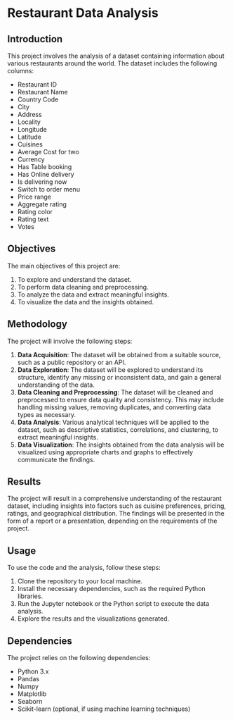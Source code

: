 # Restaurant Data Analysis

## Introduction
This project involves the analysis of a dataset containing information about various restaurants around the world. The dataset includes the following columns:

- Restaurant ID
- Restaurant Name
- Country Code
- City
- Address
- Locality
- Longitude
- Latitude
- Cuisines
- Average Cost for two
- Currency
- Has Table booking
- Has Online delivery
- Is delivering now
- Switch to order menu
- Price range
- Aggregate rating
- Rating color
- Rating text
- Votes

## Objectives
The main objectives of this project are:

1. To explore and understand the dataset.
2. To perform data cleaning and preprocessing.
3. To analyze the data and extract meaningful insights.
4. To visualize the data and the insights obtained.

## Methodology
The project will involve the following steps:

1. **Data Acquisition**: The dataset will be obtained from a suitable source, such as a public repository or an API.
2. **Data Exploration**: The dataset will be explored to understand its structure, identify any missing or inconsistent data, and gain a general understanding of the data.
3. **Data Cleaning and Preprocessing**: The dataset will be cleaned and preprocessed to ensure data quality and consistency. This may include handling missing values, removing duplicates, and converting data types as necessary.
4. **Data Analysis**: Various analytical techniques will be applied to the dataset, such as descriptive statistics, correlations, and clustering, to extract meaningful insights.
5. **Data Visualization**: The insights obtained from the data analysis will be visualized using appropriate charts and graphs to effectively communicate the findings.

## Results
The project will result in a comprehensive understanding of the restaurant dataset, including insights into factors such as cuisine preferences, pricing, ratings, and geographical distribution. The findings will be presented in the form of a report or a presentation, depending on the requirements of the project.

## Usage
To use the code and the analysis, follow these steps:

1. Clone the repository to your local machine.
2. Install the necessary dependencies, such as the required Python libraries.
3. Run the Jupyter notebook or the Python script to execute the data analysis.
4. Explore the results and the visualizations generated.

## Dependencies
The project relies on the following dependencies:

- Python 3.x
- Pandas
- Numpy
- Matplotlib
- Seaborn
- Scikit-learn (optional, if using machine learning techniques)
